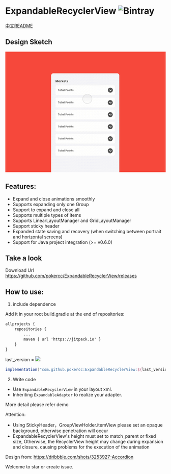 # ExpandableRecyclerView ![Bintray](https://img.shields.io/bintray/v/pokercc/android/ExpandableRecyclerView)
[中文README](./README_CN.md)
## Design Sketch

![](./img/accordion.gif)

## Features:
- Expand and close animations smoothly
- Supports expanding only one Group
- Support to expand and close all
- Supports multiple types of items
- Supports LinearLayoutManager and GridLayoutManager
- Support sticky header
- Expanded state saving and recovery (when switching between portrait and horizontal screens)
- Support for Java project integration (>= v0.6.0)

## Take a look
Download Url https://github.com/pokercc/ExpandableRecyclerView/releases

## How to use:
1. include dependence

Add it in your root build.gradle at the end of repositories:
```
allprojects {
    repositories {
        ...
        maven { url 'https://jitpack.io' }
    }
}
```
last_version = [![](https://jitpack.io/v/pokercc/ExpandableRecyclerView.svg)](https://jitpack.io/#pokercc/ExpandableRecyclerView)

```gradle
implementation("com.github.pokercc:ExpandableRecyclerView:${last_version}")

```

2. Write code
- Use `ExpandableRecyclerView` in your layout xml.
- Inheriting `ExpandableAdapter` to realize your adapter.

More detail please refer demo

Attention:
- Using StickyHeader，GroupViewHolder.itemView please set an opaque background, otherwise penetration will occur
- ExpandableRecyclerView's height must set to match_parent or fixed size, Otherwise, the RecyclerView height may change during expansion and closure, causing problems for the execution of the animation

Design from: https://dribbble.com/shots/3253927-Accordion

Welcome to star or create issue.
